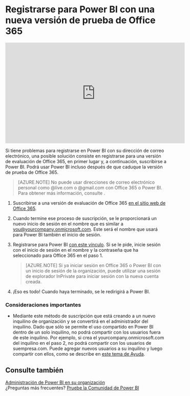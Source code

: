 <properties 
   pageTitle="Registrarse para Power BI con una nueva versión de prueba de Office 365"
   description="Registrarse para Power BI con una nueva versión de prueba de Office 365"
   services="powerbi" 
   documentationCenter="" 
   authors="guyinacube" 
   manager="mblythe" 
   backup=""
   editor=""
   tags=""
   qualityFocus="Monitoring"
   qualityDate="08/15/2016"/>
 
<tags
   ms.service="powerbi"
   ms.devlang="NA"
   ms.topic="article"
   ms.tgt_pltfrm="NA"
   ms.workload="powerbi"
   ms.date="08/15/2016"
   ms.author="asaxton"/>
# Registrarse para Power BI con una nueva versión de prueba de Office 365

<iframe width="560" height="315" src="https://www.youtube.com/embed/gbSuFST-Nx4?showinfo=0" frameborder="0" allowfullscreen></iframe>

Si tiene problemas para registrarse en Power BI con su dirección de correo electrónico, una posible solución consiste en registrarse para una versión de evaluación de Office 365, en primer lugar y, a continuación, suscribirse a Power BI.  Podrá usar Power BI incluso después de que caduque la versión de prueba de Office 365. 

> [AZURE.NOTE] No puede usar direcciones de correo electrónico personal como @live.com o @gmail.com con Office 365 o Power BI. Para obtener más información, consulte [](powerbi-service-self-service-signup-for-power-bi.md#what-email-address-can-be-used-with-power-bi).

1.  Suscribirse a una versión de evaluación de Office 365 [en el sitio web de Office 365](https://go.microsoft.com/fwlink/p/?LinkID=403802).

2.  Cuando termine ese proceso de suscripción, se le proporcionará un nuevo inicio de sesión en el nombre que es similar a you@yourcompany.onmicrosoft.com.  Este será el nombre que usará para Power BI también el inicio de sesión.

3.  Registrarse para Power BI [con este vínculo](https://portal.office.com/Start/Confirm?Sku=a403ebcc-fae0-4ca2-8c8c-7a907fd6c235&ru=https%3A%2F%2Fapp.powerbi.com%3FredirectedFromSignup%3D1%26noSignUpCheck%3D1).  Si se le pide, inicie sesión con el inicio de sesión en el nombre y la contraseña que ha seleccionado para Office 365 en el paso 1.

    > [AZURE.NOTE] Si ya iniciar sesión en Office 365 o Power BI con un inicio de sesión de la organización, puede utilizar una sesión de explorador InPrivate para iniciar sesión con la nueva cuenta creada.

4.  ¡Eso es todo!  Cuando haya terminado, se le redirigirá a Power BI.

### Consideraciones importantes

-   Mediante este método de suscripción que está creando a un nuevo inquilino de organización y se convertirá en el administrador del inquilino.  Dado que sólo se permite el uso compartido en Power BI dentro de un solo inquilino, no podrá compartir con los usuarios fuera de este inquilino.  Por ejemplo, si crea el yourcompany.onmicrosoft.com del inquilino en el paso 2, no podrá compartir con los usuarios de suempresa.com.  Puede agregar nuevos usuarios a su inquilino y luego compartir con ellos, como se describe en [este tema de Ayuda](https://support.office.com/en-sg/article/Add-users-individually-to-Office-365---Admin-Help-1970f7d6-03b5-442f-b385-5880b9c256ec?ui=en-US&rs=en-SG&ad=SG).

## Consulte también

[Administración de Power BI en su organización](powerbi-admin-administering-power-bi-in-your-organization.md)  
¿Preguntas más frecuentes? [Pruebe la Comunidad de Power BI](http://community.powerbi.com/)